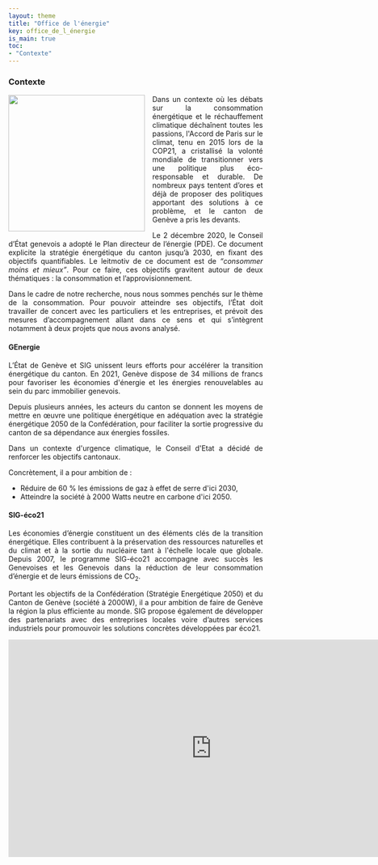 ```yaml
---
layout: theme
title: "Office de l'énergie"
key: office_de_l_énergie
is_main: true
toc:
- "Contexte"
---
```


### Contexte
<div align="justify">
<img src="https://www.apc-paris.com/sites/www.apc-paris.com/files/styles/square/public/file_fields/2016/05/25/23595388112-a931b9305e-o.jpg?itok=qyvFniWr" style="margin-right: 15px; border: 0;" align="left" width="270" height="270" /><p>Dans un contexte où les débats sur la consommation énergétique et le réchauffement climatique déchaînent toutes les passions, l'Accord de Paris sur le climat, tenu en 2015 lors de la COP21, a cristallisé la volonté mondiale de transitionner vers une politique plus éco-responsable et durable. De nombreux pays tentent d’ores et déjà de proposer des politiques apportant des solutions à ce problème, et le canton de Genève a pris les devants.</p>

<p>Le 2 décembre 2020, le Conseil d’État genevois a adopté le Plan directeur de l’énergie (PDE). Ce document explicite la stratégie énergétique du canton jusqu’à 2030, en fixant des objectifs quantifiables. Le leitmotiv de ce document est de <q style="font-style: italic;">consommer moins et mieux</q>. Pour ce faire, ces objectifs gravitent autour de deux thématiques : la consommation et l’approvisionnement.</p>

<p>Dans le cadre de notre recherche, nous nous sommes penchés sur le thème de la consommation. Pour pouvoir atteindre ses objectifs, l’État doit travailler de concert avec les particuliers et les entreprises, et prévoit des mesures d’accompagnement allant dans ce sens et qui s’intègrent notamment à deux projets que nous avons analysé.</p></div>

#### GEnergie
<div align="justify"><p>L’État de Genève et SIG unissent leurs efforts pour accélérer la transition énergétique du canton.
En 2021, Genève dispose de 34 millions de francs pour favoriser les économies d'énergie et les énergies renouvelables au sein du parc immobilier genevois.</p>

<p>Depuis plusieurs années, les acteurs du canton se donnent les moyens de mettre en œuvre une politique énergétique en adéquation avec la stratégie énergétique 2050 de la Confédération, pour faciliter la sortie progressive du canton de sa dépendance aux énergies fossiles.</p>

<p>Dans un contexte d'urgence climatique, le Conseil d'Etat a décidé de renforcer les objectifs cantonaux.</p></div>

<div align="justify">
<p>Concrètement, il a pour ambition de :</p>
<ul>
  <li>Réduire de 60 % les émissions de gaz à effet de serre d'ici 2030,</li>
  <li>Atteindre la société à 2000 Watts neutre en carbone d'ici 2050.</li>
</ul>
</div>

#### SIG-éco21
<div align="justify"><p>Les économies d’énergie constituent un des éléments clés de la transition énergétique. Elles contribuent à la préservation des ressources naturelles et du climat et à la sortie du nucléaire tant à l'échelle locale que globale. Depuis 2007, le programme SIG-éco21 accompagne avec succès les Genevoises et les Genevois dans la réduction de leur consommation d’énergie et de leurs émissions de CO<sub>2</sub>.</p>

<p>Portant les objectifs de la Confédération (Stratégie Energétique 2050) et du Canton de Genève (société à 2000W), il a pour ambition de faire de Genève la région la plus efficiente au monde. SIG propose également de développer des partenariats avec des entreprises locales voire d’autres services industriels pour promouvoir les solutions concrètes développées par éco21.</p></div>

<iframe title="Youtube video" id="youtube-player-60a77cee0542a" width="804" height="430" frameborder="0" allowfullscreen="allowfullscreen" src="https://www.youtube.com/embed/TykKBwPjSV8?autoplay=0&amp;start=0&amp;rel=0&amp;enablejsapi=1"></iframe>
